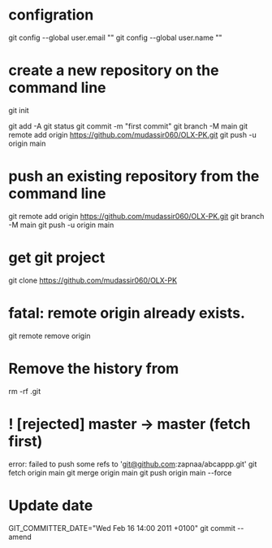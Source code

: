 # configration
git config --global user.email ""
git config --global user.name ""

# create a new repository on the command line
git init

git add -A
git status
git commit -m "first commit"
git branch -M main
git remote add origin https://github.com/mudassir060/OLX-PK.git
git push -u origin main
                
# push an existing repository from the command line

git remote add origin https://github.com/mudassir060/OLX-PK.git
git branch -M main
git push -u origin main


# get git project
git clone https://github.com/mudassir060/OLX-PK

# fatal: remote origin already exists.
git remote remove origin



# Remove the history from 
rm -rf .git



# ! [rejected]        master -> master (fetch first)
error: failed to push some refs to 'git@github.com:zapnaa/abcappp.git'
git fetch origin main
git merge origin main
git push origin main --force

# Update date
GIT_COMMITTER_DATE="Wed Feb 16 14:00 2011 +0100" git commit --amend

